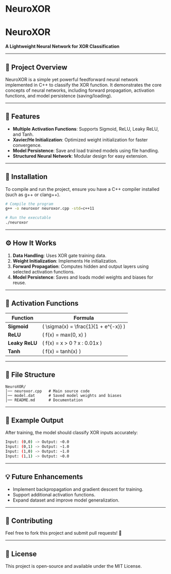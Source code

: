 # NeuroXOR

# NeuroXOR

**A Lightweight Neural Network for XOR Classification**

---

## 🚀 Project Overview
NeuroXOR is a simple yet powerful feedforward neural network implemented in C++ to classify the XOR function. It demonstrates the core concepts of neural networks, including forward propagation, activation functions, and model persistence (saving/loading).

---

## 📌 Features
- **Multiple Activation Functions**: Supports Sigmoid, ReLU, Leaky ReLU, and Tanh.
- **Xavier/He Initialization**: Optimized weight initialization for faster convergence.
- **Model Persistence**: Save and load trained models using file handling.
- **Structured Neural Network**: Modular design for easy extension.

---

## 🔧 Installation
To compile and run the project, ensure you have a C++ compiler installed (such as g++ or clang++).

```bash
# Compile the program
g++ -o neuroxor neuroxor.cpp -std=c++11

# Run the executable
./neuroxor
```

---

## ⚙️ How It Works
1. **Data Handling**: Uses XOR gate training data.
2. **Weight Initialization**: Implements He initialization.
3. **Forward Propagation**: Computes hidden and output layers using selected activation functions.
4. **Model Persistence**: Saves and loads model weights and biases for reuse.

---

## 🧠 Activation Functions
| Function | Formula |
|----------|---------|
| **Sigmoid** | \( \sigma(x) = \frac{1}{1 + e^{-x}} \) |
| **ReLU** | \( f(x) = max(0, x) \) |
| **Leaky ReLU** | \( f(x) = x > 0 ? x : 0.01x \) |
| **Tanh** | \( f(x) = tanh(x) \) |

---

## 📂 File Structure
```
NeuroXOR/
│── neuroxor.cpp   # Main source code
│── model.dat      # Saved model weights and biases
│── README.md      # Documentation
```

---

## 📜 Example Output
After training, the model should classify XOR inputs accurately:
```bash
Input: (0,0) -> Output: ~0.0
Input: (0,1) -> Output: ~1.0
Input: (1,0) -> Output: ~1.0
Input: (1,1) -> Output: ~0.0
```

---

## 💡 Future Enhancements
- Implement backpropagation and gradient descent for training.
- Support additional activation functions.
- Expand dataset and improve model generalization.

---

## 🤝 Contributing
Feel free to fork this project and submit pull requests! 🚀

---

## 📜 License
This project is open-source and available under the MIT License.


